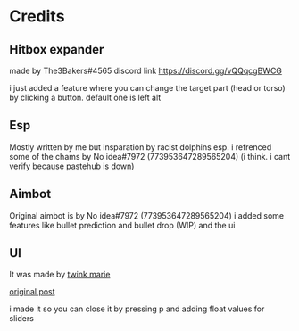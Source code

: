 # Credits

## Hitbox expander

made by The3Bakers#4565
discord link https://discord.gg/vQQqcgBWCG

i just added a feature where you can change the target part (head or torso) by clicking a button. default one is left alt

## Esp

Mostly written by me but insparation by racist dolphins esp.
i refrenced some of the chams by No idea#7972 (773953647289565204) (i think. i cant verify because pastehub is down)

## Aimbot

Original aimbot is by No idea#7972 (773953647289565204)
i added some features like bullet prediction and bullet drop (WIP) and the ui

## UI

It was made by [twink marie](https://v3rmillion.net/member.php?action=profile&uid=1078854)

[original post](https://v3rmillion.net/showthread.php?tid=1023761)

i made it so you can close it by pressing p and adding float values for sliders
